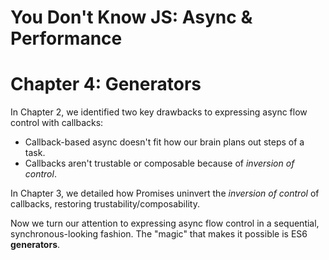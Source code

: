 # You Don't Know JS: Async & Performance
# Chapter 4: Generators

In Chapter 2, we identified two key drawbacks to expressing async flow control with callbacks:

* Callback-based async doesn't fit how our brain plans out steps of a task.
* Callbacks aren't trustable or composable because of *inversion of control*.

In Chapter 3, we detailed how Promises uninvert the *inversion of control* of callbacks, restoring trustability/composability.

Now we turn our attention to expressing async flow control in a sequential, synchronous-looking fashion. The "magic" that makes it possible is ES6 **generators**.

